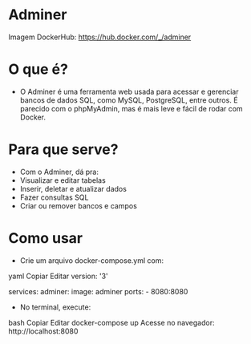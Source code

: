  # Adminer
Imagem DockerHub:
https://hub.docker.com/_/adminer

 # O que é?
 - O Adminer é uma ferramenta web usada para acessar e gerenciar bancos de dados SQL, como MySQL, PostgreSQL, entre outros. É parecido com o phpMyAdmin, mas é mais leve e fácil de rodar com Docker.

 # Para que serve?
 - Com o Adminer, dá pra:
 - Visualizar e editar tabelas
 - Inserir, deletar e atualizar dados
 - Fazer consultas SQL
 - Criar ou remover bancos e campos

# Como usar
 - Crie um arquivo docker-compose.yml com:

yaml
Copiar
Editar
version: '3'

services:
  adminer:
    image: adminer
    ports:
      - 8080:8080
 - No terminal, execute:

bash
Copiar
Editar
docker-compose up
Acesse no navegador:
http://localhost:8080

